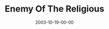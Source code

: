 ---
layout: message
category: message
series: "Public Enemy"
title: "Enemy Of The Religious"
date: 2003-10-19-00-00
message_id: 201
audio: "http://s3.amazonaws.com/crossroads-media/messages/audio/PE_02_10-19-03_Enemy_Of_The_Religious.mp3"
audio-duration: "35:04"
explicit: false
---